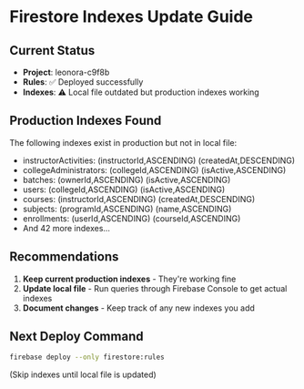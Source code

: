 # Firestore Indexes Update Guide

## Current Status
- **Project**: leonora-c9f8b
- **Rules**: ✅ Deployed successfully
- **Indexes**: ⚠️ Local file outdated but production indexes working

## Production Indexes Found
The following indexes exist in production but not in local file:
- instructorActivities: (instructorId,ASCENDING) (createdAt,DESCENDING)
- collegeAdministrators: (collegeId,ASCENDING) (isActive,ASCENDING)
- batches: (ownerId,ASCENDING) (isActive,ASCENDING)
- users: (collegeId,ASCENDING) (isActive,ASCENDING)
- courses: (instructorId,ASCENDING) (createdAt,DESCENDING)
- subjects: (programId,ASCENDING) (name,ASCENDING)
- enrollments: (userId,ASCENDING) (courseId,ASCENDING)
- And 42 more indexes...

## Recommendations
1. **Keep current production indexes** - They're working fine
2. **Update local file** - Run queries through Firebase Console to get actual indexes
3. **Document changes** - Keep track of any new indexes you add

## Next Deploy Command
```bash
firebase deploy --only firestore:rules
```
(Skip indexes until local file is updated)
